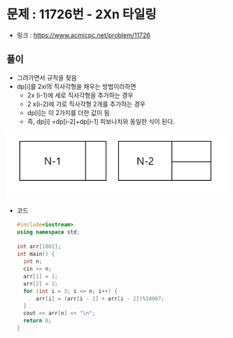 # 문제 : 11726번 - 2Xn 타일링

* 링크 : https://www.acmicpc.net/problem/11726

## 풀이

* 그려가면서 규칙을 찾음
* dp[i]를 2xi의 직사각형을 채우는 방법이라하면
  * 2x (i-1)에 세로 직사각형을 추가하는 경우
  * 2 x(i-2)에 가로 직사각형 2개를 추가하는 경우 
  * dp[i]는 이 2가지를 더한 값이 됨
  * 즉, dp[i] =dp[i-2]+dp[i-1] 피보나치와 동일한 식이 된다.

![](./2xn.png)

* 코드

  ```c++
  #include<iostream>
  using namespace std;
  
  int arr[1001];
  int main() {
  	int n;
  	cin >> n;
  	arr[1] = 1;
  	arr[2] = 2;
  	for (int i = 3; i <= n; i++) {
  		arr[i] = (arr[i - 1] + arr[i - 2])%10007;
  	}
  	cout << arr[n] << "\n";
  	return 0;
  }
  
  ```

  
